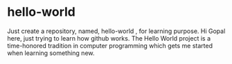 # hello-world
Just create a repository, named, hello-world , for learning purpose.
Hi Gopal here, just trying to learn how github works. The Hello World project is a time-honored tradition in computer programming which gets me started when learning something new. 
